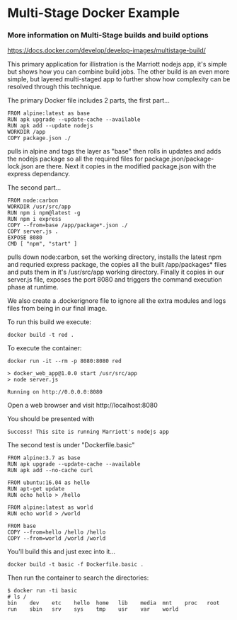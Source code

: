 # Multi-Stage Docker Example
### More information on Multi-Stage builds and build options
https://docs.docker.com/develop/develop-images/multistage-build/

This primary application for illistration is the Marriott nodejs app, it's simple but shows how you can combine build jobs. The other build is an even more simple, but layered multi-staged app to further show how complexity can be resolved through this technique. 

The primary Docker file includes 2 parts, the first part...
```
FROM alpine:latest as base
RUN apk upgrade --update-cache --available
RUN apk add --update nodejs
WORKDIR /app
COPY package.json ./
```
pulls in alpine and tags the layer as "base" then rolls in updates and adds the nodejs package so all the required files for package.json/package-lock.json are there. Next it copies in the modified package.json with the express dependancy.

The second part...
```
FROM node:carbon
WORKDIR /usr/src/app
RUN npm i npm@latest -g 
RUN npm i express 
COPY --from=base /app/package*.json ./
COPY server.js .
EXPOSE 8080
CMD [ "npm", "start" ]
```
pulls down node:carbon, set the working directory, installs the latest npm and requried express package, the copies all the built /app/packages* files and puts them in it's /usr/src/app working directory. Finally it copies in our server.js file, exposes the port 8080 and triggers the command execution phase at runtime.

We also create a .dockerignore file to ignore all the extra modules and logs files from being in our final image.

To run this build we execute:
```
docker build -t red .
```
To execute the container:
``` 
docker run -it --rm -p 8080:8080 red

> docker_web_app@1.0.0 start /usr/src/app
> node server.js

Running on http://0.0.0.0:8080

```
Open a web browser and visit http://localhost:8080

You should be presented with 
```
Success! This site is running Marriott's nodejs app
```

The second test is under "Dockerfile.basic"

```
FROM alpine:3.7 as base
RUN apk upgrade --update-cache --available
RUN apk add --no-cache curl

FROM ubuntu:16.04 as hello
RUN apt-get update 
RUN echo hello > /hello

FROM alpine:latest as world
RUN echo world > /world

FROM base
COPY --from=hello /hello /hello
COPY --from=world /world /world
```
You'll build this and just exec into it...
```
docker build -t basic -f Dockerfile.basic .
```
Then run the container to search the directories:
```
$ docker run -ti basic
# ls /
bin    dev    etc    hello  home   lib    media  mnt    proc   root   run    sbin   srv    sys    tmp    usr    var    world
```



